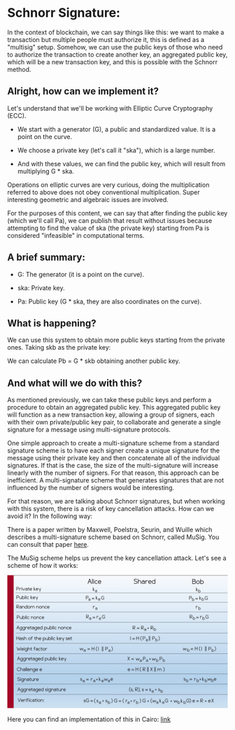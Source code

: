 # Schnorr Signature:

In the context of blockchain, we can say things like this: we want to make a transaction but multiple people must authorize it, this is defined as a "multisig" setup. Somehow, we can use the public keys of those who need to authorize the transaction to create another key, an aggregated public key, which will be a new transaction key, and this is possible with the Schnorr method.

## Alright, how can we implement it?

Let's understand that we'll be working with Elliptic Curve Cryptography (ECC).

- We start with a generator (G), a public and standardized value. It is a point on the curve.

- We choose a private key (let's call it "ska"), which is a large number.

- And with these values, we can find the public key, which will result from multiplying G * ska.

Operations on elliptic curves are very curious, doing the multiplication referred to above does not obey conventional multiplication. Super interesting geometric and algebraic issues are involved.

For the purposes of this content, we can say that after finding the public key (which we'll call Pa), we can publish that result without issues because attempting to find the value of ska (the private key) starting from Pa is considered "infeasible" in computational terms.

## A brief summary:

- G: The generator (it is a point on the curve).

- ska: Private key.

- Pa: Public key (G * ska, they are also coordinates on the curve).

## What is happening?

We can use this system to obtain more public keys starting from the private ones. Taking skb as the private key:

We can calculate Pb = G * skb obtaining another public key.

## And what will we do with this?

As mentioned previously, we can take these public keys and perform a procedure to obtain an aggregated public key. This aggregated public key will function as a new transaction key, allowing a group of signers, each with their own private/public key pair, to collaborate and generate a single signature for a message using multi-signature protocols.

One simple approach to create a multi-signature scheme from a standard signature scheme is to have each signer create a unique signature for the message using their private key and then concatenate all of the individual signatures. If that is the case, the size of the multi-signature will increase linearly with the number of signers. For that reason, this approach can be inefficient. A multi-signature scheme that generates signatures that are not influenced by the number of signers would be interesting.

For that reason, we are talking about Schnorr signatures, but when working with this system, there is a risk of key cancellation attacks. How can we avoid it? In the following way:

There is a paper written by Maxwell, Poelstra, Seurin, and Wuille which describes a multi-signature scheme based on Schnorr, called MuSig. You can consult that paper [here](https://eprint.iacr.org/2018/068.pdf).

The MuSig scheme helps us prevent the key cancellation attack. Let's see a scheme of how it works:

![Graph](https://github.com/cliraa/alexandria/blob/main/src/signing/images/musig_scheme.jpg)

Here you can find an implementation of this in Cairo: [link](https://github.com/cliraa/alexandria/blob/main/src/signing/schnorr/tests/musig_scheme_secp256k1.cairo)
